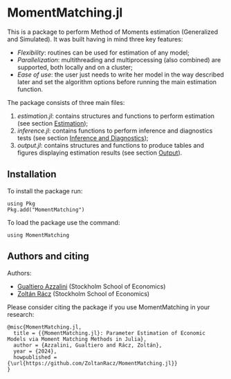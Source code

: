 # MomentMatching.jl 

This is a package to perform Method of Moments estimation (Generalized and Simulated). It was built having in mind three key features:
- *Flexibility*: routines can be used for estimation of any model;
- *Parallelization*: multithreading and multiprocessing (also combined) are supported, both locally and on a cluster;
- *Ease of use*: the user just needs to write her model in the way described later and set the algorithm options before running the main estimation function.

The package consists of three main files:
1. *estimation.jl*: contains structures and functions to perform estimation (see section [Estimation](@ref));
2. *inference.jl*: contains functions to perform inference and diagnostics tests (see section [Inference and Diagnostics](@ref));
3. *output.jl*: contains structures and functions to produce tables and figures displaying estimation results (see section [Output](@ref)).

## Installation
To install the package run:
```
using Pkg
Pkg.add("MomentMatching")
```
To load the package use the command:
```
using MomentMatching
```
## Authors and citing
Authors:
- [Gualtiero Azzalini](https://gualtiazza.github.io/) (Stockholm School of Economics) 
- [Zoltán Rácz](https://www.zoltanracz.net/) (Stockholm School of Economics)

Please consider citing the package if you use MomentMatching in your research:
```
@misc{MomentMatching.jl,
  title = {{MomentMatching.jl}: Parameter Estimation of Economic Models via Moment Matching Methods in Julia},
  author = {Azzalini, Gualtiero and Rácz, Zoltán},
  year = {2024},
  howpublished = {\url{https://github.com/ZoltanRacz/MomentMatching.jl}}
}
```
